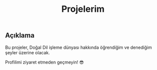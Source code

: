 <!DOCTYPE html>
<html lang="tr">
<head>
	<meta charset="UTF-8">
	<meta name="viewport" content="width=device-width, initial-scale=1.0">
	<title>Projelerim</title>
	<link rel="stylesheet" href="style.css">
</head>
<body>
	<header>
		<h1>Projelerim</h1>
	</header>
	<main>
		<article>
			<h2>Açıklama</h2>
			<p>Bu projeler, Doğal Dil işleme dünyası hakkında öğrendiğim ve denediğim şeyler üzerine olacak.</p>
		</article>
	</main>
	<footer>
		<p>Profilimi ziyaret etmeden geçmeyin! &#128526;</p>
	</footer>
</body>
</html>
